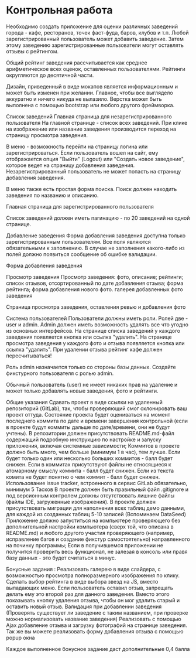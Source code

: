 # Контрольная работа 

Необходимо создать приложение для оценки различных заведений города - кафе, ресторанов, точек фаст-фуда, баров, клубов и т.п. Любой зарегистрированный пользователь может добавить заведение. Затем этому заведению зарегистрированные пользователи могут оставлять отзывы с рейтингом.

Общий рейтинг заведения рассчитывается как среднее арифметическое всех оценок, оставленных пользователями. Рейтинги округляются до десятичной части.

Дизайн, приведенный в виде мокапов является информационным и может быть изменен при желании. Главное, чтобы все выглядело аккуратно и ничего никуда не вылазило. Верстка может быть выполнена с помощью bootstrap или любого другого фреймворка.

Список заведений
Главная страница для незарегистрированного пользователя
На главной странице - список всех заведений. При клике на изображение или название заведения производится переход на страницу просмотра заведения.

В меню - возможность перейти на страницу логина или зарегистрироваться. Если пользователь вошел на сайт, ему отображается опция "Выйти" (Logout) или "Создать новое заведение", которое ведет на страницу добавления заведения. Незарегистрированный пользователь не может попасть на страницу добавления заведения.

В меню также есть простая форма поиска. Поиск должен находить заведения по названию и описанию.

Главная страница для зарегистрированного пользователя

Список заведений должен иметь пагинацию - по 20 заведений на одной странице.

Добавление заведения
Форма добавления заведения доступна только зарегистрированным пользователям. Все поля являются обязательными к заполнению. В случае не заполнения какого-либо из полей должно появиться сообщение об ошибке валидации.




Форма добавления заведения

Просмотр заведения
Просмотр заведения:
фото, описание;
рейтинги;
список отзывов, отсортированный по дате добавления отзыва;
форма рейтинга;
форма добавления нового фото.
галерея добавленных фото заведения


Страница просмотра заведения, оставления ревью и добавления фото







Система пользователей
Пользователи должны иметь роли. Ролей две - user и admin. Admin должен иметь возможность удалять все что угодно из основных интерфейсов. 
На странице списка заведений у каждого заведения появляется кнопка или ссылка "удалить". 
На странице просмотра заведения у каждого фото и отзыва появляется кнопка или ссылка "удалить". При удалении отзыва рейтинг кафе должен пересчитываться!

Роль admin назначается только со стороны базы данных. Создайте фикстурного пользователя с ролью admin. 

Обычный пользователь (user) не имеет никаких прав на удаление и может только добавлять новые заведения, фото и рейтинги.

Общие указания
Сдавать проект в виде ссылки на удаленный репозиторий (GitLab), так, чтобы проверяющий смог склонировать ваш проект оттуда. Состояние проекта будет оцениваться на момент последнего коммита по дате и времени завершения контрольной (если в проекте будут коммиты дальше по дате/времени, они не будут учтены).
В репозитории должен присутствовать README.md-файл содержащий подробную инструкцию по настройке и запуску приложения, включая системные зависимости;
Коммитов в проекте должно быть много, чем больше (минимум 1 в час), тем лучше. Если будет только один или несколько больших коммитов - балл будет снижен. 
Если в коммитах присутствуют файлы не относящиеся к атомарному смыслу коммита - балл будет снижен. 
Если из текста комита не будет понятно о чем коммит - балл будет снижен.
Использование issue tracker, встроенного в сервис GitLab обязательно, минимум 5 Тасков
В проекте должен быть правильный файл .gitignore и под версионным контролем должны отсутствовать лишние файлы (файлы IDE, загруженные изображения).
В проекте должен присутствовать миграции для наполнения всех таблиц демо данными, для каждой из созданных таблиц 5-10 записей (Вспоминаем DataSeed)
Приложение должно запуститься на компьютере проверяющего без дополнительной настройки компьютера (сверх той, что описана в README.md) и любого другого участия проверяющего (например, исправление багов и создание фикстур самостоятельно) направленного на починку программы;
Если в получившемся приложении не получится проверить весь функционал, не залезая в консоль или правя базу данных - это будет считаться в минус. 

Бонусные задания :
Реализовать галерею в виде слайдера, с возможностью просмотра полноразмерного изображения по клику.
Сделать выбор рейтинга в виде выбора звезд на JS, вместо выпадающих меню.
Если пользователь оставил отзыв, запрещать делать ему это второй раз для данного заведения. Вместо этого показывать кнопку удаления отзыва, чтобы он мог удалить старый и оставить новый отзыв.
Валидация при добавлении заведения (Проверять существует ли заведение с таким названием, при проверке можно нормализовать название заведения)
Реализовать с помощью Ajax добавление отзыва и загрузку фотографий на странице заведения. 
Так же вы можете реализовать форму добавления отзыва с помощью popup окна

Каждое выполненное бонусное задание даст дополнительные 0,4 балла

